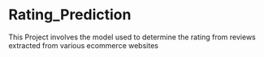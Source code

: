 # Rating_Prediction
This Project involves the model used to determine the rating from reviews extracted from various ecommerce websites
